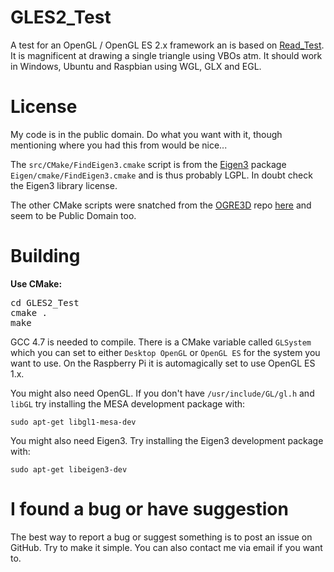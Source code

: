 GLES2_Test
========

A test for an OpenGL / OpenGL ES 2.x framework an is based on [Read_Test](https://github.com/HorstBaerbel/Read_Test/). It is magnificent at drawing a single triangle using VBOs atm.
It should work in Windows, Ubuntu and Raspbian using WGL, GLX and EGL.

License
========

My code is in the public domain. Do what you want with it, though mentioning where you had this from would be nice...

The `src/CMake/FindEigen3.cmake` script is from the [Eigen3](http://eigen.tuxfamily.org) package `Eigen/cmake/FindEigen3.cmake` and is thus probably LGPL. In doubt check the Eigen3 library license.

The other CMake scripts were snatched from the [OGRE3D]() repo [here](https://bitbucket.org/sinbad/ogre/src/0bba4f7cdb95/CMake/Packages/FindFreeImage.cmake?at=default) and seem to be Public Domain too.

Building
========

**Use CMake:**
<pre>
cd GLES2_Test
cmake .
make
</pre>

GCC 4.7 is needed to compile. There is a CMake variable called `GLSystem` which you can set to either `Desktop OpenGL` or `OpenGL ES` for the system you want to use. On the Raspberry Pi it is automagically set to use OpenGL ES 1.x.

You might also need OpenGL. If you don't have `/usr/include/GL/gl.h` and `libGL` try installing the MESA development package with:
```
sudo apt-get libgl1-mesa-dev
```

You might also need Eigen3. Try installing the Eigen3 development package with:
```
sudo apt-get libeigen3-dev
```

I found a bug or have suggestion
========

The best way to report a bug or suggest something is to post an issue on GitHub. Try to make it simple. You can also contact me via email if you want to.